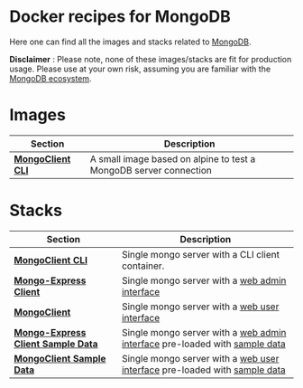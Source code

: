 # Docker recipes for MongoDB

Here one can find all the images and stacks related to [MongoDB](https://www.mongodb.com/). 

**Disclaimer**
: Please note, none of these images/stacks are fit for production usage. Please use at your own risk, assuming you are familiar with the [MongoDB ecosystem](https://mongodb-documentation.readthedocs.io/en/latest/ecosystem/#gsc.tab=0).


# Images
| Section     | Description |
| ----------- | ----------- |
| **[MongoClient CLI](./mongoclient-cli/)**      | A small image based on alpine to test a MongoDB server connection   |

# Stacks 
| Section     | Description |
| ----------- | ----------- |
| **[MongoClient CLI](./mongoclient-cli/)**      | Single mongo server with a CLI client container.   |
| **[Mongo-Express Client](./mongoclient-express-client/)**      | Single mongo server with a [web admin interface](https://github.com/mongo-express/mongo-express)   |
| **[MongoClient](./mongoclient-express-client/)**      | Single mongo server with a [web user interface](https://hub.docker.com/r/mongoclient/mongoclient/)   |
| **[Mongo-Express Client Sample Data](./mongoclient-express-client/)**      | Single mongo server with a [web admin interface](https://github.com/mongo-express/mongo-express) pre-loaded with [sample data](https://www.mongodb.com/developer/products/atlas/atlas-sample-datasets/#sql-atlas-sample-data-deeper-dive)  |
| **[MongoClient Sample Data](./mongoclient-express-client/)**      | Single mongo server with a [web user interface](https://hub.docker.com/r/mongoclient/mongoclient/) pre-loaded with [sample data](https://www.mongodb.com/developer/products/atlas/atlas-sample-datasets/#sql-atlas-sample-data-deeper-dive)  |